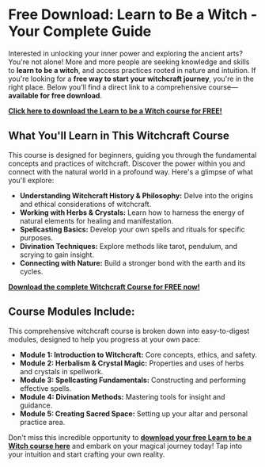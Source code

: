 # Free Download: Learn to Be a Witch - Your Complete Guide

Interested in unlocking your inner power and exploring the ancient arts? You're not alone! More and more people are seeking knowledge and skills to **learn to be a witch**, and access practices rooted in nature and intuition. If you're looking for a **free way to start your witchcraft journey**, you're in the right place. Below you’ll find a direct link to a comprehensive course—**available for free download**.

[**Click here to download the Learn to be a Witch course for FREE!**](https://udemywork.com/learn-to-be-a-witch)

## What You'll Learn in This Witchcraft Course

This course is designed for beginners, guiding you through the fundamental concepts and practices of witchcraft. Discover the power within you and connect with the natural world in a profound way. Here's a glimpse of what you'll explore:

*   **Understanding Witchcraft History & Philosophy:** Delve into the origins and ethical considerations of witchcraft.
*   **Working with Herbs & Crystals:** Learn how to harness the energy of natural elements for healing and manifestation.
*   **Spellcasting Basics:** Develop your own spells and rituals for specific purposes.
*   **Divination Techniques:** Explore methods like tarot, pendulum, and scrying to gain insight.
*   **Connecting with Nature:** Build a stronger bond with the earth and its cycles.

[**Download the complete Witchcraft Course for FREE now!**](https://udemywork.com/learn-to-be-a-witch)

## Course Modules Include:

This comprehensive witchcraft course is broken down into easy-to-digest modules, designed to help you progress at your own pace:

*   **Module 1: Introduction to Witchcraft:** Core concepts, ethics, and safety.
*   **Module 2: Herbalism & Crystal Magic:** Properties and uses of herbs and crystals in spellwork.
*   **Module 3: Spellcasting Fundamentals:** Constructing and performing effective spells.
*   **Module 4: Divination Methods:** Mastering tools for insight and guidance.
*   **Module 5: Creating Sacred Space:** Setting up your altar and personal practice area.

Don't miss this incredible opportunity to **[download your free Learn to be a Witch course here](https://udemywork.com/learn-to-be-a-witch)** and embark on your magical journey today! Tap into your intuition and start crafting your own reality.
